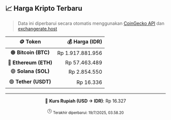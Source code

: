 

<!-- HARGA_KRIPTO -->
## 📈 Harga Kripto Terbaru

> Data ini diperbarui secara otomatis menggunakan [CoinGecko API](https://www.coingecko.com/) dan [exchangerate.host](https://exchangerate.host/)

<div align="center">

| 🪙 Token | 💰 Harga (IDR) |
|:------:|---------------:|
| 🟠 **Bitcoin (BTC)**   | Rp 1.917.881.956 |
| 🔵 **Ethereum (ETH)**  | Rp 57.463.489 |
| 🟣 **Solana (SOL)**    | Rp 2.854.550 |
| 🟢 **Tether (USDT)**   | Rp 16.336 |

---

💱 **Kurs Rupiah (USD → IDR)**: Rp 16.327

🕒 <sub>Terakhir diperbarui: 19/7/2025, 03.58.20</sub>

</div>
<!-- /HARGA_KRIPTO -->